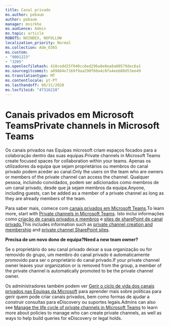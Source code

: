 ```yaml
---
title: Canal privado
ms.author: pebaum
author: pebaum
manager: mnirkhe
ms.audience: Admin
ms.topic: article
ROBOTS: NOINDEX, NOFOLLOW
localization_priority: Normal
ms.collection: Adm_O365
ms.custom:
- "9001223"
- "3205"
ms.openlocfilehash: 418cedd25f040cc6ed296a0e8ea8a80579dec6a1
ms.sourcegitcommit: a09884e7169f9aa290f60a4c8fa4eeb80d53ee49
ms.translationtype: MT
ms.contentlocale: pt-PT
ms.lasthandoff: 08/31/2020
ms.locfileid: "47316210"
---
```

# <a name="private-channels-in-microsoft-teams"></a><span data-ttu-id="fee92-102">Canais privados em Microsoft Teams</span><span class="sxs-lookup"><span data-stu-id="fee92-102">Private channels in Microsoft Teams</span></span>

<span data-ttu-id="fee92-103">Os canais privados nas Equipas microsoft criam espaços focados para a colaboração dentro das suas equipas.</span><span class="sxs-lookup"><span data-stu-id="fee92-103">Private channels in Microsoft Teams create focused spaces for collaboration within your teams.</span></span> <span data-ttu-id="fee92-104">Apenas os utilizadores da equipa que sejam proprietários ou membros do canal privado podem aceder ao canal.</span><span class="sxs-lookup"><span data-stu-id="fee92-104">Only the users on the team who are owners or members of the private channel can access the channel.</span></span> <span data-ttu-id="fee92-105">Qualquer pessoa, incluindo convidados, podem ser adicionados como membros de um canal privado, desde que já sejam membros da equipa.</span><span class="sxs-lookup"><span data-stu-id="fee92-105">Anyone, including guests, can be added as a member of a private channel as long as they are already members of the team.</span></span>

<span data-ttu-id="fee92-106">Para saber mais, comece com [canais privados em Microsoft Teams](https://docs.microsoft.com/MicrosoftTeams/private-channels).</span><span class="sxs-lookup"><span data-stu-id="fee92-106">To learn more, start with [Private channels in Microsoft Teams](https://docs.microsoft.com/MicrosoftTeams/private-channels).</span></span> <span data-ttu-id="fee92-107">Isto inclui informações como [criação de canais privados e membros](https://docs.microsoft.com/MicrosoftTeams/private-channels#private-channel-creation-and-membership) e [sites de sharePoint de canal privado.](https://docs.microsoft.com/MicrosoftTeams/private-channels#private-channel-sharepoint-sites)</span><span class="sxs-lookup"><span data-stu-id="fee92-107">This includes information such as [private channel creation and membership](https://docs.microsoft.com/MicrosoftTeams/private-channels#private-channel-creation-and-membership) and [private channel SharePoint sites](https://docs.microsoft.com/MicrosoftTeams/private-channels#private-channel-sharepoint-sites).</span></span>

<span data-ttu-id="fee92-108">**Precisa de um novo dono de equipa?**</span><span class="sxs-lookup"><span data-stu-id="fee92-108">**Need a new team owner?**</span></span>

<span data-ttu-id="fee92-109">Se o proprietário do seu canal privado deixar a sua organização ou for removido do grupo, um membro do canal privado é automaticamente promovido para ser o proprietário do canal privado.</span><span class="sxs-lookup"><span data-stu-id="fee92-109">If your private channel owner leaves your organization or is removed from the group, a member of the private channel is automatically promoted to be the private channel owner.</span></span>

<span data-ttu-id="fee92-110">Os administradores também podem ver [Gerir o ciclo de vida dos canais privados nas Equipas da Microsoft](https://docs.microsoft.com/MicrosoftTeams/private-channels-life-cycle-management) para aprender mais sobre políticas para gerir quem pode criar canais privados, bem como formas de ajudar a construir consultas para eDiscovery ou suportes legais.</span><span class="sxs-lookup"><span data-stu-id="fee92-110">Admins can also see [Manage the life cycle of private channels in Microsoft Teams](https://docs.microsoft.com/MicrosoftTeams/private-channels-life-cycle-management) to learn more about policies to manage who can create private channels, as well as ways to help build queries for eDiscovery or legal holds.</span></span>
